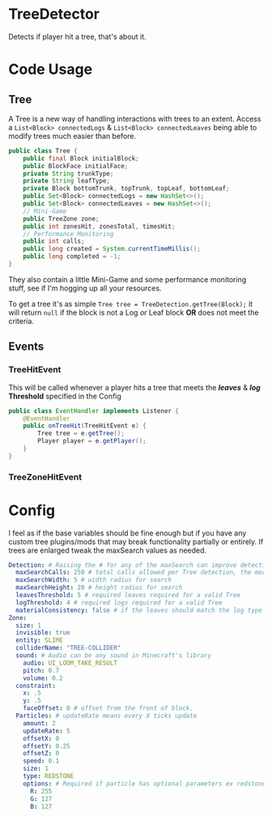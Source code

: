 # TreeDetector
Detects if player hit a tree, that's about it.

# Code Usage
## Tree
A Tree is a new way of handling interactions with trees to an extent. Access a `List<Block> connectedLogs` & `List<Block> connectedLeaves` being able to modify trees much easier than before.
```java
public class Tree {
    public final Block initialBlock;
    public BlockFace initialFace;
    private String trunkType;
    private String leafType;
    private Block bottomTrunk, topTrunk, topLeaf, bottomLeaf;
    public Set<Block> connectedLogs = new HashSet<>();
    public Set<Block> connectedLeaves = new HashSet<>();
    // Mini-Game
    public TreeZone zone;
    public int zonesHit, zonesTotal, timesHit;
    // Performance Monitoring
    public int calls;
    public long created = System.currentTimeMillis();
    public long completed = -1;
}
```
They also contain a little Mini-Game and some performance monitoring stuff, see if I'm hogging up all your resources.

To get a tree it's as simple `Tree tree = TreeDetection.getTree(Block);` it will return `null` if the block is not a Log *or* Leaf block **OR** does not meet the criteria. 
## Events
        
### TreeHitEvent
This will be called whenever a player hits a tree that meets the **_leaves_** & **_log_** **Threshold** specified in the Config
```java
public class EventHandler implements Listener {
    @EventHandler
    public onTreeHit(TreeHitEvent e) {
        Tree tree = e.getTree();
        Player player = e.getPlayer();
    }
}
```
### TreeZoneHitEvent

# Config
I feel as if the base variables should be fine enough but if you have any custom tree plugins/mods that may break functionality partially or entirely. If trees are enlarged tweak the maxSearch values as needed.
```yaml
Detection: # Raising the # for any of the maxSearch can improve detection at the cost of some performance.
  maxSearchCalls: 250 # total calls allowed per Tree detection, the more, the better but not always the answer
  maxSearchWidth: 5 # width radius for search
  maxSearchHeight: 20 # height radius for search
  leavesThreshold: 5 # required leaves required for a valid Tree
  logThreshold: 4 # required logs required for a valid Tree
  materialConsistency: false # if the leaves should match the log type
Zone:
  size: 1
  invisible: true
  entity: SLIME
  colliderName: "TREE-COLLIDER"
  sound: # Audio can be any sound in Minecraft's library
    audio: UI_LOOM_TAKE_RESULT
    pitch: 0.7
    volume: 0.2
  constraint:
    x: .5
    y: .5
    faceOffset: 0 # offset from the front of block.
  Particles: # updateRate means every X ticks update
    amount: 2
    updateRate: 5
    offsetX: 0
    offsetY: 0.25
    offsetZ: 0
    speed: 0.1
    size: 1
    type: REDSTONE
    options: # Required if particle has optional parameters ex redstone
      R: 255
      G: 127
      B: 127
```
